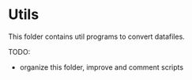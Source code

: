 # Utils

This folder contains util programs to convert datafiles.

TODO:
- organize this folder, improve and comment scripts